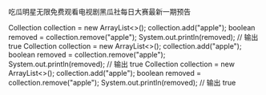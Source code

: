 吃瓜明星无限免费观看电视剧黑瓜社每日大赛最新一期预告

Collection<String> collection = new ArrayList<>();
collection.add("apple");
boolean removed = collection.remove("apple");
System.out.println(removed);  // 输出 true
Collection<String> collection = new ArrayList<>();
collection.add("apple");
boolean removed = collection.remove("apple");
System.out.println(removed);  // 输出 true
Collection<String> collection = new ArrayList<>();
collection.add("apple");
boolean removed = collection.remove("apple");
System.out.println(removed);  // 输出 true
